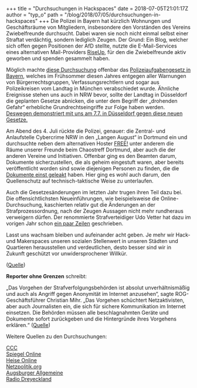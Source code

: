 +++
title = "Durchsuchungen in Hackspaces"
date = 2018-07-05T21:01:17Z
author = "typ_o"
path = "/blog/2018/07/05/durchsuchungen-in-hackspaces"
+++
Die Polizei in Bayern hat kürzlich Wohnungen und Geschäftsräume von
Mitgliedern, insbesondere den Vorständen des Vereins Zwiebelfreunde
durchsucht. Dabei waren sie noch nicht einmal selbst einer Straftat
verdächtig, sondern lediglich Zeugen. Der Grund: Ein Blog, welcher sich
offen gegen Positionen der AfD stellte, nutzte die E-Mail-Services eines
alternativen Mail-Providers [RiseUp](https://riseup.net/), für den die
Zwiebelfreunde aktiv geworben und spenden gesammelt haben.

  

Möglich machte [diese
Durchsuchung](https://netzpolitik.org/2018/zwiebelfreunde-durchsuchungen-wenn-zeugen-wie-straftaeter-behandelt-werden/)
offenbar das [Polizeiaufgabengesetz in
Bayern](https://www.br.de/nachrichten/das-neue-polizeiaufgabengesetz-kurz-erklaert-100.html),
welches im Frühsommer diesen Jahres entgegen aller Warnungen von
Bürgerrechtsgruppen, Verfassungsrechtlern und sogar aus Polizeikreisen
vom Landtag in München verabschiedet wurde. Ähnliche Ereignisse stehen
uns auch in NRW bevor, sollte der Landtag in Düsseldorf die geplanten
Gesetze abnicken, die unter dem Begriff der „drohenden Gefahr“
erhebliche Grundrechtseingriffe zur Folge haben werden. [Deswegen
demonstriert mit uns am 7.7. in Düsseldorf gegen diese neuen
Gesetze.](https://www.no-polizeigesetz-nrw.de/demo-7-7/)

  

Am Abend des 4. Juli rückte die Polizei, genauer: die Zentral- und
Anlaufstelle Cybercrime NRW in den „Langen August“ in Dortmund ein und
durchsuchte neben dem alternativen Hoster [FREE\!](http://www.free.de/)
unter anderem die Räume unserer Freunde beim Chaostreff Dortmund, aber
auch die der anderen Vereine und Initiativen. Offenbar ging es den
Beamten darum, Dokumente sicherzustellen, die als geheim eingestuft
waren, aber bereits veröffentlicht worden sind sowie diejenigen Personen
zu finden, die die [Dokumente einst
geleakt](https://www1.wdr.de/nachrichten/ruhrgebiet/cybercrime-razzia-dortmund-nordstadt-100.html)
haben. Hier ging es wohl auch darum, den Quellenschutz auf
technisch-taktische Weise zu unterlaufen.

  

Auch die Gesetzesänderungen im letzten Jahr trugen ihren Teil dazu bei.
Die offensichtlichsten Neueinführungen, wie beispielsweise die
Online-Durchsuchung, kaschierten relativ gut die Änderungen an der
Strafprozessordnung, nach der Zeugen Aussagen nicht mehr rundheraus
verweigern dürfen. Der renommierte Strafverteidiger Udo Vetter hat dazu
im vorigen Jahr schon [ein paar
Zeilen](https://www.lawblog.de/index.php/archives/2017/06/23/schoene-neue-zeugenwelt/)
geschrieben.

  

Lasst uns wachsam bleiben und aufeinander acht geben. Je mehr wir Hack-
und Makerspaces unseren sozialen Stellenwert in unseren Städten und
Quartieren herausstellen und verdeutlichen, desto besser sind wir in
Zukunft geschützt vor unwidersprochener Willkür.

([Quelle](https://www.devtal.de/blog/2018/07/05/pag-firstfallout/))  
  
  
**Reporter ohne Grenzen** schreibt:  
  
„Das Vorgehen der Strafverfolgungsbehörden ist absolut unverhältnismäßig
und auch als Angriff gegen Anonymität im Internet anzusehen“, sagte
ROG-Geschäftsführer Christian Mihr. „Das Vorgehen schüchtert
Netzaktivisten, aber auch Journalisten ein, die sich für sichere
Kommunikation im Internet einsetzen. Die Behörden müssen alle
beschlagnahmten Geräte und Dokumente sofort zurückgeben und die
Hintergründe ihres Vorgehens erklären.“
([Quelle](https://www.reporter-ohne-grenzen.de/deutschland/alle-meldungen/meldung/solidaritaet-mit-netzaktivisten/))  
  
  
Weitere Quellen zu den Durchsuchungen:  
  
[CCC](https://www.ccc.de/de/updates/2018/hausdurchsuchungen-bei-vereinsvorstanden-der-zwiebelfreunde-und-im-openlab-augsburg)  
[Spiegel
Online](http://www.spiegel.de/netzwelt/web/hausdurchsuchungen-bei-netzaktivisten-chaos-computer-club-kritisiert-polizeivorgehen-a-1216463.html)  
[Heise
Online](https://www.heise.de/newsticker/meldung/Massive-CCC-Kritik-an-Polizei-Hausdurchsuchung-bei-Datenschutz-Aktivisten-4098764.html)  
[Netzpolitik.org](https://netzpolitik.org/2018/zwiebelfreunde-durchsuchungen-wenn-zeugen-wie-straftaeter-behandelt-werden/)  
[Augsburger
Allgemeine](https://www.augsburger-allgemeine.de/augsburg/Als-der-Staatsschutz-ins-Augsburger-Open-Lab-kam-id51549741.html?utm_campaign=Echobox&utm_medium=augsburg&utm_source=Twitter#Echobox=1530695341)  
[Radio
Dreyeckland](https://rdl.de/beitrag/beschlagnahme-bei-riseup-tor-und-tails-support-netzwerk-und-ccc-nahen-openlab-augsburg)
